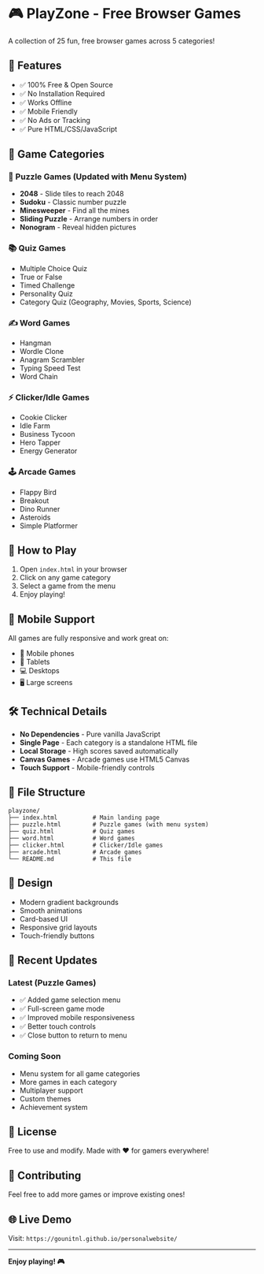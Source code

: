 # 🎮 PlayZone - Free Browser Games

A collection of 25 fun, free browser games across 5 categories!

## 🌟 Features

- ✅ 100% Free & Open Source
- ✅ No Installation Required
- ✅ Works Offline
- ✅ Mobile Friendly
- ✅ No Ads or Tracking
- ✅ Pure HTML/CSS/JavaScript

## 🎯 Game Categories

### 🧠 Puzzle Games (Updated with Menu System)
- **2048** - Slide tiles to reach 2048
- **Sudoku** - Classic number puzzle
- **Minesweeper** - Find all the mines
- **Sliding Puzzle** - Arrange numbers in order
- **Nonogram** - Reveal hidden pictures

### 📚 Quiz Games
- Multiple Choice Quiz
- True or False
- Timed Challenge
- Personality Quiz
- Category Quiz (Geography, Movies, Sports, Science)

### ✍️ Word Games
- Hangman
- Wordle Clone
- Anagram Scrambler
- Typing Speed Test
- Word Chain

### ⚡ Clicker/Idle Games
- Cookie Clicker
- Idle Farm
- Business Tycoon
- Hero Tapper
- Energy Generator

### 🕹️ Arcade Games
- Flappy Bird
- Breakout
- Dino Runner
- Asteroids
- Simple Platformer

## 🚀 How to Play

1. Open `index.html` in your browser
2. Click on any game category
3. Select a game from the menu
4. Enjoy playing!

## 📱 Mobile Support

All games are fully responsive and work great on:
- 📱 Mobile phones
- 📲 Tablets
- 💻 Desktops
- 🖥️ Large screens

## 🛠️ Technical Details

- **No Dependencies** - Pure vanilla JavaScript
- **Single Page** - Each category is a standalone HTML file
- **Local Storage** - High scores saved automatically
- **Canvas Games** - Arcade games use HTML5 Canvas
- **Touch Support** - Mobile-friendly controls

## 📂 File Structure

```
playzone/
├── index.html          # Main landing page
├── puzzle.html         # Puzzle games (with menu system)
├── quiz.html           # Quiz games
├── word.html           # Word games
├── clicker.html        # Clicker/Idle games
├── arcade.html         # Arcade games
└── README.md           # This file
```

## 🎨 Design

- Modern gradient backgrounds
- Smooth animations
- Card-based UI
- Responsive grid layouts
- Touch-friendly buttons

## 🔄 Recent Updates

### Latest (Puzzle Games)
- ✅ Added game selection menu
- ✅ Full-screen game mode
- ✅ Improved mobile responsiveness
- ✅ Better touch controls
- ✅ Close button to return to menu

### Coming Soon
- Menu system for all game categories
- More games in each category
- Multiplayer support
- Custom themes
- Achievement system

## 📝 License

Free to use and modify. Made with ❤️ for gamers everywhere!

## 🤝 Contributing

Feel free to add more games or improve existing ones!

## 🌐 Live Demo

Visit: `https://gounitnl.github.io/personalwebsite/`

---

**Enjoy playing! 🎮**
